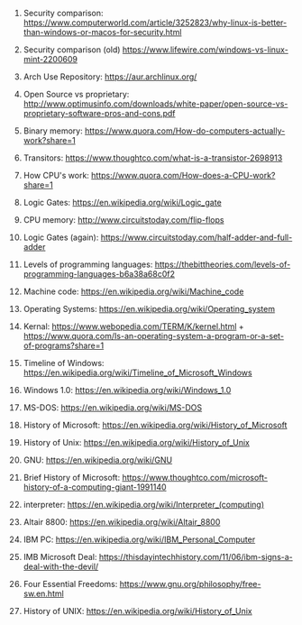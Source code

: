 1. Security comparison: https://www.computerworld.com/article/3252823/why-linux-is-better-than-windows-or-macos-for-security.html

2. Security comparison (old) https://www.lifewire.com/windows-vs-linux-mint-2200609

3. Arch Use Repository: https://aur.archlinux.org/

4. Open Source vs proprietary: http://www.optimusinfo.com/downloads/white-paper/open-source-vs-proprietary-software-pros-and-cons.pdf

5. Binary memory: https://www.quora.com/How-do-computers-actually-work?share=1

6. Transitors: https://www.thoughtco.com/what-is-a-transistor-2698913

7. How CPU's work: https://www.quora.com/How-does-a-CPU-work?share=1

8. Logic Gates: https://en.wikipedia.org/wiki/Logic_gate

9. CPU memory: http://www.circuitstoday.com/flip-flops

10. Logic Gates (again): https://www.circuitstoday.com/half-adder-and-full-adder

11. Levels of programming languages: https://thebittheories.com/levels-of-programming-languages-b6a38a68c0f2

12. Machine code: https://en.wikipedia.org/wiki/Machine_code

13. Operating Systems: https://en.wikipedia.org/wiki/Operating_system

14. Kernal: https://www.webopedia.com/TERM/K/kernel.html + https://www.quora.com/Is-an-operating-system-a-program-or-a-set-of-programs?share=1

15. Timeline of Windows: https://en.wikipedia.org/wiki/Timeline_of_Microsoft_Windows

16. Windows 1.0: https://en.wikipedia.org/wiki/Windows_1.0

17. MS-DOS: https://en.wikipedia.org/wiki/MS-DOS

18. History of Microsoft: https://en.wikipedia.org/wiki/History_of_Microsoft

19. History of Unix: https://en.wikipedia.org/wiki/History_of_Unix

20. GNU: https://en.wikipedia.org/wiki/GNU

21. Brief History of Microsoft: https://www.thoughtco.com/microsoft-history-of-a-computing-giant-1991140

22. interpreter: https://en.wikipedia.org/wiki/Interpreter_(computing)

23. Altair 8800: https://en.wikipedia.org/wiki/Altair_8800

24. IBM PC: https://en.wikipedia.org/wiki/IBM_Personal_Computer

25. IMB Microsoft Deal: https://thisdayintechhistory.com/11/06/ibm-signs-a-deal-with-the-devil/

26. Four Essential Freedoms: https://www.gnu.org/philosophy/free-sw.en.html

27. History of UNIX: https://en.wikipedia.org/wiki/History_of_Unix
